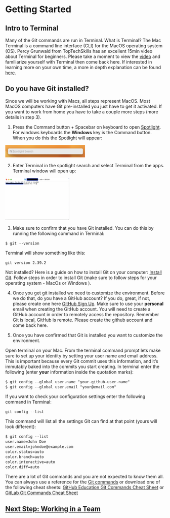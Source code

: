 # Getting Started

## Intro to Terminal
Many of the Git commands are run in Terminal. What is Terminal? The Mac Terminal is a command line interface (CLI) for the MacOS operating system (OS). Percy Grunwald from TopTechSkills has an excellent 15min video about Terminal for beginners. Please take a moment to view the [video](https://www.youtube.com/watch?v=aKRYQsKR46I) and familiarize yourself with Terminal then come back here. If interested in learning more on your own time, a more in depth explanation can be found [here](https://www.youtube.com/watch?v=ogWoUU2DXBU). 

## Do you have Git installed?
Since we will be working with Macs, all steps represent MacOS. Most MacOS computers have Git pre-installed you just have to get it activated. If you want to work from home you have to take a couple more steps (more details in step 3). 

1. Press the Command button + Spacebar on keyboard to open [Spotlight](https://support.apple.com/guide/mac-help/search-with-spotlight-mchlp1008/mac). For windows keyboards the **Windows** key is the Command button.  When you do this the Spotlight will appear:

<img src="images/spotlight.png" width="50%" height="50%">

2. Enter Terminal in the spotlight search and select Terminal from the apps. Terminal window will open up:

<img src="images/terminalwindow.png" width="40%" height="40%">


3. Make sure to confirm that you have Git installed. You can do this by running the following command in Terminal:
```
$ git --version
```
Terminal will show something like this:
```
git version 2.39.2
```

Not installed? Here is a guide on how to install Git on your computer: [Install Git](https://git-scm.com/book/en/v2/Getting-Started-Installing-Git). Follow steps in order to install Git (make sure to follow steps for your operating system - MacOs or Windows ). 

4. Once you get git installed we need to customize the environment. Before we do that, do you have a GitHub account? If you do, great, if not, please create one here [GitHub Sign Up](https://github.com/signup?ref_cta=Sign+up&ref_loc=header+logged+out&ref_page=%2F&source=header-home). Make sure to use your **personal** email when creating the GitHub account. You will need to create a GitHub account in order to remotely access the repository. Remember Git is local, GitHub is remote. Please create the github account and come back here.   

5. Once you have confirmed that Git is installed you want to customize the environment. 

Open terminal on your Mac. From the terminal command prompt lets make sure to set up your identity by setting your user name and email address. This is important because every Git commit uses this information, and it’s immutably baked into the commits you start creating. In terminal enter the following (enter **your** information inside the quotation marks): 
```
$ git config --global user.name "your-github-user-name"
$ git config --global user.email "your@email.com"
```

If you want to check your configuration settings enter the following command in Terminal:
```
git config --list
````
This command will list all the settings Git can find at that point (yours will look different):
```
$ git config --list
user.name=John Doe
user.email=johndoe@example.com
color.status=auto
color.branch=auto
color.interactive=auto
color.diff=auto
```
There are a lot of Git commands and you are not expected to know them all. You can always use a reference for the [Git commands](https://git-scm.com/book/en/v2/Appendix-C%3A-Git-Commands-Setup-and-Config) or download one of the following cheat sheets: 
[GitHub Education Git Commands Cheat Sheet](images/git-cheat-sheet-education.pdf) or [GitLab Git Commands Cheat Sheet](images/images/git-cheat-sheet.pdf)


## [Next Step: Working in a Team](3_TeamRepository.md)
